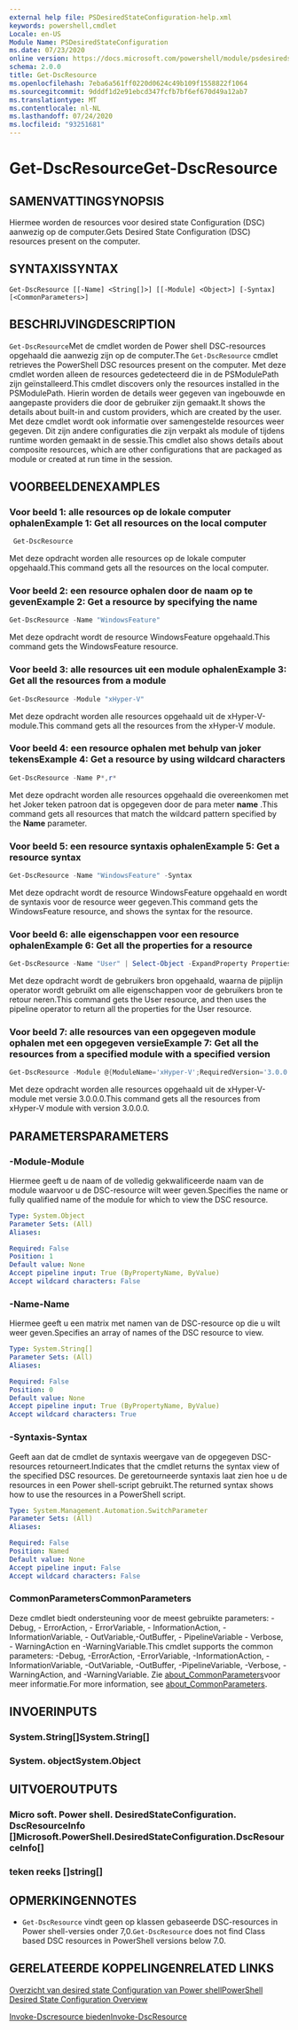 ```yaml
---
external help file: PSDesiredStateConfiguration-help.xml
keywords: powershell,cmdlet
Locale: en-US
Module Name: PSDesiredStateConfiguration
ms.date: 07/23/2020
online version: https://docs.microsoft.com/powershell/module/psdesiredstateconfiguration/get-dscresource?view=powershell-6&WT.mc_id=ps-gethelp
schema: 2.0.0
title: Get-DscResource
ms.openlocfilehash: 7eba6a561ff0220d0624c49b109f1558822f1064
ms.sourcegitcommit: 9dddf1d2e91ebcd347fcfb7bf6ef670d49a12ab7
ms.translationtype: MT
ms.contentlocale: nl-NL
ms.lasthandoff: 07/24/2020
ms.locfileid: "93251681"
---
```

# <span data-ttu-id="9ddde-103">Get-DscResource</span><span class="sxs-lookup"><span data-stu-id="9ddde-103">Get-DscResource</span></span>

## <span data-ttu-id="9ddde-104">SAMENVATTING</span><span class="sxs-lookup"><span data-stu-id="9ddde-104">SYNOPSIS</span></span>
<span data-ttu-id="9ddde-105">Hiermee worden de resources voor desired state Configuration (DSC) aanwezig op de computer.</span><span class="sxs-lookup"><span data-stu-id="9ddde-105">Gets Desired State Configuration (DSC) resources present on the computer.</span></span>

## <span data-ttu-id="9ddde-106">SYNTAXIS</span><span class="sxs-lookup"><span data-stu-id="9ddde-106">SYNTAX</span></span>

```
Get-DscResource [[-Name] <String[]>] [[-Module] <Object>] [-Syntax] [<CommonParameters>]
```

## <span data-ttu-id="9ddde-107">BESCHRIJVING</span><span class="sxs-lookup"><span data-stu-id="9ddde-107">DESCRIPTION</span></span>

<span data-ttu-id="9ddde-108">`Get-DscResource`Met de cmdlet worden de Power shell DSC-resources opgehaald die aanwezig zijn op de computer.</span><span class="sxs-lookup"><span data-stu-id="9ddde-108">The `Get-DscResource` cmdlet retrieves the PowerShell DSC resources present on the computer.</span></span> <span data-ttu-id="9ddde-109">Met deze cmdlet worden alleen de resources gedetecteerd die in de PSModulePath zijn geïnstalleerd.</span><span class="sxs-lookup"><span data-stu-id="9ddde-109">This cmdlet discovers only the resources installed in the PSModulePath.</span></span> <span data-ttu-id="9ddde-110">Hierin worden de details weer gegeven van ingebouwde en aangepaste providers die door de gebruiker zijn gemaakt.</span><span class="sxs-lookup"><span data-stu-id="9ddde-110">It shows the details about built-in and custom providers, which are created by the user.</span></span> <span data-ttu-id="9ddde-111">Met deze cmdlet wordt ook informatie over samengestelde resources weer gegeven. Dit zijn andere configuraties die zijn verpakt als module of tijdens runtime worden gemaakt in de sessie.</span><span class="sxs-lookup"><span data-stu-id="9ddde-111">This cmdlet also shows details about composite resources, which are other configurations that are packaged as module or created at run time in the session.</span></span>

## <span data-ttu-id="9ddde-112">VOORBEELDEN</span><span class="sxs-lookup"><span data-stu-id="9ddde-112">EXAMPLES</span></span>

### <span data-ttu-id="9ddde-113">Voor beeld 1: alle resources op de lokale computer ophalen</span><span class="sxs-lookup"><span data-stu-id="9ddde-113">Example 1: Get all resources on the local computer</span></span>

```powershell
 Get-DscResource
```

<span data-ttu-id="9ddde-114">Met deze opdracht worden alle resources op de lokale computer opgehaald.</span><span class="sxs-lookup"><span data-stu-id="9ddde-114">This command gets all the resources on the local computer.</span></span>

### <span data-ttu-id="9ddde-115">Voor beeld 2: een resource ophalen door de naam op te geven</span><span class="sxs-lookup"><span data-stu-id="9ddde-115">Example 2: Get a resource by specifying the name</span></span>

```powershell
Get-DscResource -Name "WindowsFeature"
```

<span data-ttu-id="9ddde-116">Met deze opdracht wordt de resource WindowsFeature opgehaald.</span><span class="sxs-lookup"><span data-stu-id="9ddde-116">This command gets the WindowsFeature resource.</span></span>

### <span data-ttu-id="9ddde-117">Voor beeld 3: alle resources uit een module ophalen</span><span class="sxs-lookup"><span data-stu-id="9ddde-117">Example 3: Get all the resources from a module</span></span>

```powershell
Get-DscResource -Module "xHyper-V"
```

<span data-ttu-id="9ddde-118">Met deze opdracht worden alle resources opgehaald uit de xHyper-V-module.</span><span class="sxs-lookup"><span data-stu-id="9ddde-118">This command gets all the resources from the xHyper-V module.</span></span>

### <span data-ttu-id="9ddde-119">Voor beeld 4: een resource ophalen met behulp van joker tekens</span><span class="sxs-lookup"><span data-stu-id="9ddde-119">Example 4: Get a resource by using wildcard characters</span></span>

```powershell
Get-DscResource -Name P*,r*
```

<span data-ttu-id="9ddde-120">Met deze opdracht worden alle resources opgehaald die overeenkomen met het Joker teken patroon dat is opgegeven door de para meter **name** .</span><span class="sxs-lookup"><span data-stu-id="9ddde-120">This command gets all resources that match the wildcard pattern specified by the **Name** parameter.</span></span>

### <span data-ttu-id="9ddde-121">Voor beeld 5: een resource syntaxis ophalen</span><span class="sxs-lookup"><span data-stu-id="9ddde-121">Example 5: Get a resource syntax</span></span>

```powershell
Get-DscResource -Name "WindowsFeature" -Syntax
```

<span data-ttu-id="9ddde-122">Met deze opdracht wordt de resource WindowsFeature opgehaald en wordt de syntaxis voor de resource weer gegeven.</span><span class="sxs-lookup"><span data-stu-id="9ddde-122">This command gets the WindowsFeature resource, and shows the syntax for the resource.</span></span>

### <span data-ttu-id="9ddde-123">Voor beeld 6: alle eigenschappen voor een resource ophalen</span><span class="sxs-lookup"><span data-stu-id="9ddde-123">Example 6: Get all the properties for a resource</span></span>

```powershell
Get-DscResource -Name "User" | Select-Object -ExpandProperty Properties
```

<span data-ttu-id="9ddde-124">Met deze opdracht wordt de gebruikers bron opgehaald, waarna de pijplijn operator wordt gebruikt om alle eigenschappen voor de gebruikers bron te retour neren.</span><span class="sxs-lookup"><span data-stu-id="9ddde-124">This command gets the User resource, and then uses the pipeline operator to return all the properties for the User resource.</span></span>

### <span data-ttu-id="9ddde-125">Voor beeld 7: alle resources van een opgegeven module ophalen met een opgegeven versie</span><span class="sxs-lookup"><span data-stu-id="9ddde-125">Example 7: Get all the resources from a specified module with a specified version</span></span>

```powershell
Get-DscResource -Module @{ModuleName='xHyper-V';RequiredVersion='3.0.0.0'}
```

<span data-ttu-id="9ddde-126">Met deze opdracht worden alle resources opgehaald uit de xHyper-V-module met versie 3.0.0.0.</span><span class="sxs-lookup"><span data-stu-id="9ddde-126">This command gets all the resources from xHyper-V module with version 3.0.0.0.</span></span>

## <span data-ttu-id="9ddde-127">PARAMETERS</span><span class="sxs-lookup"><span data-stu-id="9ddde-127">PARAMETERS</span></span>

### <span data-ttu-id="9ddde-128">-Module</span><span class="sxs-lookup"><span data-stu-id="9ddde-128">-Module</span></span>

<span data-ttu-id="9ddde-129">Hiermee geeft u de naam of de volledig gekwalificeerde naam van de module waarvoor u de DSC-resource wilt weer geven.</span><span class="sxs-lookup"><span data-stu-id="9ddde-129">Specifies the name or fully qualified name of the module for which to view the DSC resource.</span></span>

```yaml
Type: System.Object
Parameter Sets: (All)
Aliases:

Required: False
Position: 1
Default value: None
Accept pipeline input: True (ByPropertyName, ByValue)
Accept wildcard characters: False
```

### <span data-ttu-id="9ddde-130">-Name</span><span class="sxs-lookup"><span data-stu-id="9ddde-130">-Name</span></span>

<span data-ttu-id="9ddde-131">Hiermee geeft u een matrix met namen van de DSC-resource op die u wilt weer geven.</span><span class="sxs-lookup"><span data-stu-id="9ddde-131">Specifies an array of names of the DSC resource to view.</span></span>

```yaml
Type: System.String[]
Parameter Sets: (All)
Aliases:

Required: False
Position: 0
Default value: None
Accept pipeline input: True (ByPropertyName, ByValue)
Accept wildcard characters: True
```

### <span data-ttu-id="9ddde-132">-Syntaxis</span><span class="sxs-lookup"><span data-stu-id="9ddde-132">-Syntax</span></span>

<span data-ttu-id="9ddde-133">Geeft aan dat de cmdlet de syntaxis weergave van de opgegeven DSC-resources retourneert.</span><span class="sxs-lookup"><span data-stu-id="9ddde-133">Indicates that the cmdlet returns the syntax view of the specified DSC resources.</span></span> <span data-ttu-id="9ddde-134">De geretourneerde syntaxis laat zien hoe u de resources in een Power shell-script gebruikt.</span><span class="sxs-lookup"><span data-stu-id="9ddde-134">The returned syntax shows how to use the resources in a PowerShell script.</span></span>

```yaml
Type: System.Management.Automation.SwitchParameter
Parameter Sets: (All)
Aliases:

Required: False
Position: Named
Default value: None
Accept pipeline input: False
Accept wildcard characters: False
```

### <span data-ttu-id="9ddde-135">CommonParameters</span><span class="sxs-lookup"><span data-stu-id="9ddde-135">CommonParameters</span></span>

<span data-ttu-id="9ddde-136">Deze cmdlet biedt ondersteuning voor de meest gebruikte parameters: -Debug, - ErrorAction, - ErrorVariable, - InformationAction, -InformationVariable, - OutVariable,-OutBuffer, - PipelineVariable - Verbose, - WarningAction en -WarningVariable.</span><span class="sxs-lookup"><span data-stu-id="9ddde-136">This cmdlet supports the common parameters: -Debug, -ErrorAction, -ErrorVariable, -InformationAction, -InformationVariable, -OutVariable, -OutBuffer, -PipelineVariable, -Verbose, -WarningAction, and -WarningVariable.</span></span> <span data-ttu-id="9ddde-137">Zie [about_CommonParameters](https://go.microsoft.com/fwlink/?LinkID=113216)voor meer informatie.</span><span class="sxs-lookup"><span data-stu-id="9ddde-137">For more information, see [about_CommonParameters](https://go.microsoft.com/fwlink/?LinkID=113216).</span></span>

## <span data-ttu-id="9ddde-138">INVOER</span><span class="sxs-lookup"><span data-stu-id="9ddde-138">INPUTS</span></span>

### <span data-ttu-id="9ddde-139">System.String[]</span><span class="sxs-lookup"><span data-stu-id="9ddde-139">System.String[]</span></span>

### <span data-ttu-id="9ddde-140">System. object</span><span class="sxs-lookup"><span data-stu-id="9ddde-140">System.Object</span></span>

## <span data-ttu-id="9ddde-141">UITVOER</span><span class="sxs-lookup"><span data-stu-id="9ddde-141">OUTPUTS</span></span>

### <span data-ttu-id="9ddde-142">Micro soft. Power shell. DesiredStateConfiguration. DscResourceInfo []</span><span class="sxs-lookup"><span data-stu-id="9ddde-142">Microsoft.PowerShell.DesiredStateConfiguration.DscResourceInfo[]</span></span>

### <span data-ttu-id="9ddde-143">teken reeks []</span><span class="sxs-lookup"><span data-stu-id="9ddde-143">string[]</span></span>

## <span data-ttu-id="9ddde-144">OPMERKINGEN</span><span class="sxs-lookup"><span data-stu-id="9ddde-144">NOTES</span></span>

- <span data-ttu-id="9ddde-145">`Get-DscResource` vindt geen op klassen gebaseerde DSC-resources in Power shell-versies onder 7,0.</span><span class="sxs-lookup"><span data-stu-id="9ddde-145">`Get-DscResource` does not find Class based DSC resources in PowerShell versions below 7.0.</span></span>

## <span data-ttu-id="9ddde-146">GERELATEERDE KOPPELINGEN</span><span class="sxs-lookup"><span data-stu-id="9ddde-146">RELATED LINKS</span></span>

[<span data-ttu-id="9ddde-147">Overzicht van desired state Configuration van Power shell</span><span class="sxs-lookup"><span data-stu-id="9ddde-147">PowerShell Desired State Configuration Overview</span></span>](/powershell/scripting/dsc/overview/overview)

[<span data-ttu-id="9ddde-148">Invoke-Dscresource bieden</span><span class="sxs-lookup"><span data-stu-id="9ddde-148">Invoke-DscResource</span></span>](/powershell/module/PSDesiredStateConfiguration/Invoke-DscResource)
